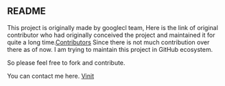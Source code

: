README
------

This project is originally made by googlecl team, Here is the link of original contributor who had originally conceived the project and maintained it for quite a long time.[Contributors](http://code.google.com/p/googlecl/people/list) Since there is not much contribution over there as of now. I am trying to maintain this project in GitHub ecosystem.

So please feel free to fork and contribute.

You can contact me here. [Vinit](http://twitter.com/vinitcool76)
